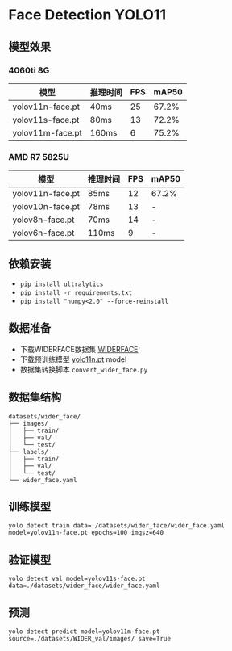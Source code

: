 # Face Detection YOLO11

## 模型效果

### 4060ti 8G
| 模型 | 推理时间 | FPS | mAP50 |
|------|----------|-----|-------|
| yolov11n-face.pt | 40ms | 25 | 67.2% |
| yolov11s-face.pt | 80ms | 13 | 72.2% |
| yolov11m-face.pt | 160ms | 6 | 75.2% |

### AMD R7 5825U
| 模型 | 推理时间 | FPS | mAP50 |
|------|----------|-----|-------|
| yolov11n-face.pt | 85ms | 12 | 67.2% |
| yolov10n-face.pt | 78ms | 13 | - |
| yolov8n-face.pt | 70ms | 14 | - |
| yolov6n-face.pt | 110ms | 9 | - |

## 依赖安装
- `pip install ultralytics`
- `pip install -r requirements.txt`
- `pip install "numpy<2.0" --force-reinstall`

## 数据准备

- 下载WIDERFACE数据集 [WIDERFACE](http://shuoyang1213.me/WIDERFACE/):
- 下载预训练模型 [yolo11n.pt](https://github.com/ultralytics/assets/releases/download/v8.3.0/yolo11n.pt) model
- 数据集转换脚本 `convert_wider_face.py`

## 数据集结构
```
datasets/wider_face/
├── images/
│   ├── train/
│   ├── val/
│   └── test/
├── labels/
│   ├── train/
│   ├── val/
│   └── test/
└── wider_face.yaml
```

## 训练模型
`yolo detect train data=./datasets/wider_face/wider_face.yaml model=yolov11n-face.pt epochs=100 imgsz=640`

## 验证模型
`yolo detect val model=yolov11s-face.pt data=./datasets/wider_face/wider_face.yaml`

## 预测
`yolo detect predict model=yolov11m-face.pt source=./datasets/WIDER_val/images/ save=True`
